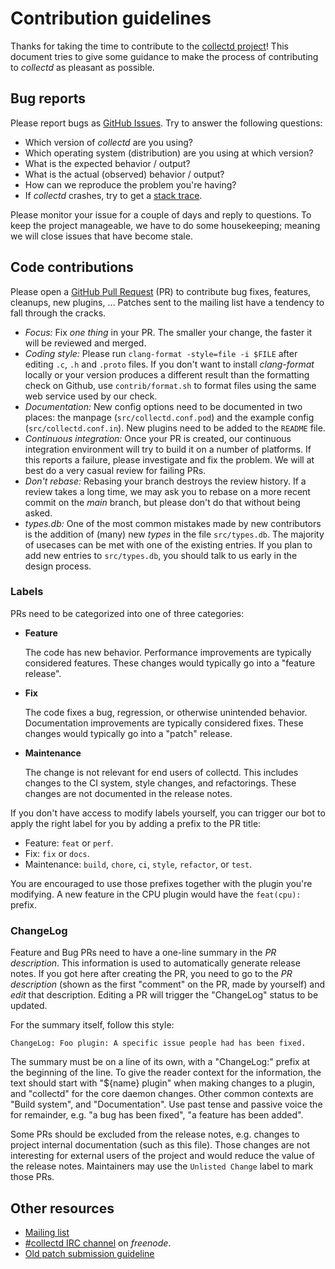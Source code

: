 # Contribution guidelines

Thanks for taking the time to contribute to the [collectd
project](https://collectd.org/)! This document tries to give some guidance to
make the process of contributing to *collectd* as pleasant as possible.

## Bug reports

Please report bugs as [GitHub
Issues](https://github.com/collectd/collectd/issues). Try to answer the
following questions:

*   Which version of *collectd* are you using?
*   Which operating system (distribution) are you using at which version?
*   What is the expected behavior / output?
*   What is the actual (observed) behavior / output?
*   How can we reproduce the problem you're having?
*   If *collectd* crashes, try to get a
    [stack trace](https://collectd.org/wiki/index.php/Core_file).

Please monitor your issue for a couple of days and reply to questions. To keep
the project manageable, we have to do some housekeeping; meaning we will close
issues that have become stale.

## Code contributions

Please open a [GitHub Pull Request](https://github.com/collectd/collectd/pulls)
(PR) to contribute bug fixes, features, cleanups, new plugins, … Patches sent to
the mailing list have a tendency to fall through the cracks.

*   *Focus:* Fix *one thing* in your PR. The smaller your change, the faster it
    will be reviewed and merged.
*   *Coding style:* Please run `clang-format -style=file -i $FILE` after editing
    `.c`, `.h` and `.proto` files. If you don't want to install *clang-format*
    locally or your version produces a different result than the formatting
    check on Github, use `contrib/format.sh` to format files using the same web
    service used by our check.
*   *Documentation:* New config options need to be documented in two places: the
    manpage (`src/collectd.conf.pod`) and the example config
    (`src/collectd.conf.in`). New plugins need to be added to the `README` file.
*   *Continuous integration:* Once your PR is created, our continuous
    integration environment will try to build it on a number of platforms. If
    this reports a failure, please investigate and fix the problem. We will at
    best do a very casual review for failing PRs.
*   *Don't rebase:* Rebasing your branch destroys the review history. If a
    review takes a long time, we may ask you to rebase on a more recent commit
    on the *main* branch, but please don't do that without being asked.
*   *types.db:* One of the most common mistakes made by new contributors is the
    addition of (many) new *types* in the file `src/types.db`. The majority of
    usecases can be met with one of the existing entries. If you plan to add new
    entries to `src/types.db`, you should talk to us early in the design
    process.

### Labels

PRs need to be categorized into one of three categories:

*   **Feature**

    The code has new behavior. Performance improvements are typically
    considered features. These changes would typically go into a "feature
    release".
*   **Fix**

    The code fixes a bug, regression, or otherwise unintended behavior.
    Documentation improvements are typically considered fixes. These changes
    would typically go into a "patch" release.
*   **Maintenance**

    The change is not relevant for end users of collectd. This includes changes
    to the CI system, style changes, and refactorings. These changes are not
    documented in the release notes.

If you don't have access to modify labels yourself, you can trigger our bot to
apply the right label for you by adding a prefix to the PR title:

*   Feature: `feat` or `perf`.
*   Fix: `fix` or `docs`.
*   Maintenance: `build`, `chore`, `ci`, `style`, `refactor`, or `test`.

You are encouraged to use those prefixes together with the plugin you're
modifying. A new feature in the CPU plugin would have the `feat(cpu): ` prefix.

### ChangeLog

Feature and Bug PRs need to have a one-line summary in the *PR description*.
This information is used to automatically generate release notes. If you got
here after creating the PR, you need to go to the *PR description* (shown as
the first "comment" on the PR, made by yourself) and *edit* that description.
Editing a PR will trigger the "ChangeLog" status to be updated.

For the summary itself, follow this style:

```
ChangeLog: Foo plugin: A specific issue people had has been fixed.
```

The summary must be on a line of its own, with a "ChangeLog:" prefix at the
beginning of the line. To give the reader context for the information, the text
should start with "${name} plugin" when making changes to a plugin, and
"collectd" for the core daemon changes. Other common contexts are "Build
system", and "Documentation". Use past tense and passive voice the for
remainder, e.g. "a bug has been fixed", "a feature has been added".

Some PRs should be excluded from the release notes, e.g. changes to project
internal documentation (such as this file). Those changes are not interesting
for external users of the project and would reduce the value of the release
notes. Maintainers may use the `Unlisted Change` label to mark those PRs.

## Other resources

*   [Mailing list](http://mailman.verplant.org/listinfo/collectd)
*   [#collectd IRC channel](https://webchat.freenode.net/?channels=#collectd)
    on *freenode*.
*   [Old patch submission guideline](https://collectd.org/wiki/index.php/Submitting_patches)
